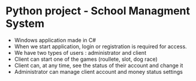# Python project - School Managment System

- Windows application made in C#
- When we start application, login or registration is required for access.
- We have two types of users : administrator and client
- Client can start one of the games (roullete, slot, dog race)
- Client can, at any time, see the status of their account and change it
- Administrator can manage client account and money status settings
